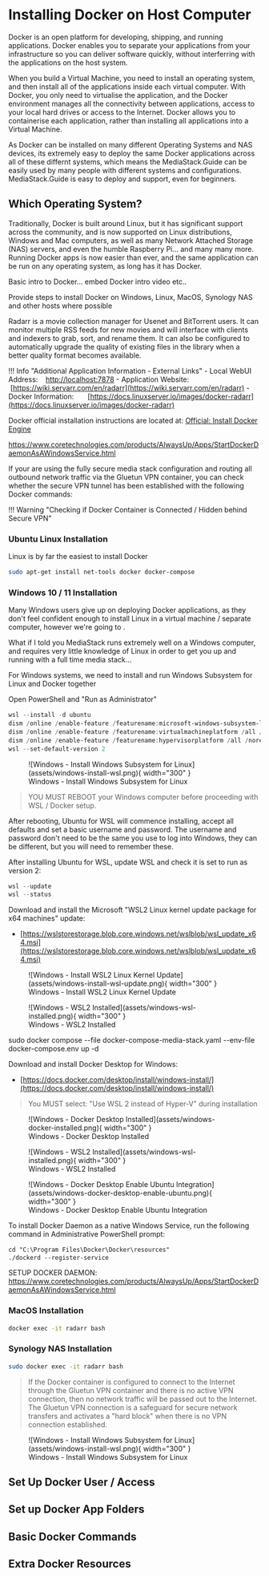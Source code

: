 # Installing Docker on Host Computer

Docker is an open platform for developing, shipping, and running applications. Docker enables you to separate your applications from your infrastructure so you can deliver software quickly, without interferring with the applications on the host system.

When you build a Virtual Machine, you need to install an operating system, and then install all of the applications inside each virtual computer. With Docker, you only need to virtualise the application, and the Docker environment manages all the connectivity between applications, access to your local hard drives or access to the Internet. Docker allows you to containerise each application, rather than installing all applications into a Virtual Machine.

As Docker can be installed on many different Operating Systems and NAS devices, its extremely easy to deploy the same Docker applications across all of these differnt systems, which means the MediaStack.Guide can be easily used by many people with different systems and configurations. MediaStack.Guide is easy to deploy and support, even for beginners.

## Which Operating System?

Traditionally, Docker is built around Linux, but it has significant support across the community, and is now supported on Linux distributions, Windows and Mac computers, as well as many Network Attached Storage (NAS) servers, and even the humble Raspberry Pi... and many many more. Running Docker apps is now easier than ever, and the same application can be run on any operating system, as long has it has Docker.






Basic intro to Docker... embed Docker intro video etc..

Provide steps to install Docker on Windows, Linux, MacOS, Synology NAS and other hosts where possible



Radarr is a movie collection manager for Usenet and BitTorrent users. It can monitor multiple RSS feeds for new movies and will interface with clients and indexers to grab, sort, and rename them. It can also be configured to automatically upgrade the quality of existing files in the library when a better quality format becomes available.

!!! Info "Additional Application Information - External Links"
    - Local WebUI Address: &nbsp; &nbsp;[http://localhost:7878](http://localhost:7878)
    - Application Website: &nbsp; &nbsp; &nbsp;[https://wiki.servarr.com/en/radarr](https://wiki.servarr.com/en/radarr)
    - Docker Information: &nbsp; &nbsp; &nbsp; [https://docs.linuxserver.io/images/docker-radarr](https://docs.linuxserver.io/images/docker-radarr)


Docker official installation instructions are located at: [Official: Install Docker Engine](https://docs.docker.com/engine/install/)

https://www.coretechnologies.com/products/AlwaysUp/Apps/StartDockerDaemonAsAWindowsService.html

If your are using the fully secure media stack configuration and routing all outbound network traffic via the Gluetun VPN container, you can check whether the secure VPN tunnel has been established with the following Docker commands:

!!! Warning "Checking if Docker Container is Connected / Hidden behind Secure VPN"

### Ubuntu Linux Installation

Linux is by far the easiest to install Docker

``` bash
sudo apt-get install net-tools docker docker-compose
```

### Windows 10 / 11 Installation

Many Windows users give up on deploying Docker applications, as they don't feel confident enough to install Linux in a virtual machine / separate computer, however we're going to .

What if I told you MediaStack runs extremely well on a Windows computer, and requires very little knowledge of Linux in order to get you up and running with a full time media stack... 


For Windows systems, we need to install and run Windows Subsystem for Linux and Docker together

Open PowerShell and "Run as Administrator"

``` powershell
wsl --install -d ubuntu
dism /online /enable-feature /featurename:microsoft-windows-subsystem-linux /all /norestart
dism /online /enable-feature /featurename:virtualmachineplatform /all /norestart
dism /online /enable-feature /featurename:hypervisorplatform /all /norestart
wsl --set-default-version 2
```

<figure markdown>
  ![Windows - Install Windows Subsystem for Linux](assets/windows-install-wsl.png){ width="300" }
  <figcaption>Windows - Install Windows Subsystem for Linux</figcaption>
</figure>

> YOU MUST REBOOT your Windows computer before proceeding with WSL / Docker setup.

After rebooting, Ubuntu for WSL will commence installing, accept all defaults and set a basic username and password. The username and password don't need to be the same you use to log into Windows, they can be different, but you will need to remember these.

After installing Ubuntu for WSL, update WSL and check it is set to run as version 2:

``` powershell
wsl --update
wsl --status
```

Download and install the Microsoft "WSL2 Linux kernel update package for x64 machines" update:

- [https://wslstorestorage.blob.core.windows.net/wslblob/wsl_update_x64.msi](https://wslstorestorage.blob.core.windows.net/wslblob/wsl_update_x64.msi)


<figure markdown>
  ![Windows - Install WSL2 Linux Kernel Update](assets/windows-install-wsl-update.png){ width="300" }
  <figcaption>Windows - Install WSL2 Linux Kernel Update</figcaption>
</figure>


<figure markdown>
  ![Windows - WSL2 Installed](assets/windows-wsl-installed.png){ width="300" }
  <figcaption>Windows - WSL2 Installed</figcaption>
</figure>




sudo docker compose --file docker-compose-media-stack.yaml --env-file docker-compose.env up -d
















Download and install Docker Desktop for Windows:

- [https://docs.docker.com/desktop/install/windows-install/](https://docs.docker.com/desktop/install/windows-install/)

> You MUST select: "Use WSL 2 instead of Hyper-V" during installation


<figure markdown>
  ![Windows - Docker Desktop Installed](assets/windows-docker-installed.png){ width="300" }
  <figcaption>Windows - Docker Desktop Installed</figcaption>
</figure>


<figure markdown>
  ![Windows - WSL2 Installed](assets/windows-wsl-installed.png){ width="300" }
  <figcaption>Windows - WSL2 Installed</figcaption>
</figure>


<figure markdown>
  ![Windows - Docker Desktop Enable Ubuntu Integration](assets/windows-docker-desktop-enable-ubuntu.png){ width="300" }
  <figcaption>Windows - Docker Desktop Enable Ubuntu Integration</figcaption>
</figure>



To install Docker Daemon as a native Windows Service, run the following command in Administrative PowerShell prompt:





```
cd "C:\Program Files\Docker\Docker\resources"
./dockerd --register-service
```

SETUP DOCKER DAEMON: https://www.coretechnologies.com/products/AlwaysUp/Apps/StartDockerDaemonAsAWindowsService.html


### MacOS Installation

``` bash
docker exec -it radarr bash
```

### Synology NAS Installation

``` bash
sudo docker exec -it radarr bash
```




> If the Docker container is configured to connect to the Internet through the Gluetun VPN container and there is no active VPN connection, then no network traffic will be passed out to the Internet. The Gluetun VPN connection is a safeguard for secure network transfers and activates a "hard block" when there is no VPN connection established.




<figure markdown>
  ![Windows - Install Windows Subsystem for Linux](assets/windows-install-wsl.png){ width="300" }
  <figcaption>Windows - Install Windows Subsystem for Linux</figcaption>
</figure>


## Set Up Docker User / Access


## Set up Docker App Folders


## Basic Docker Commands

## Extra Docker Resources






